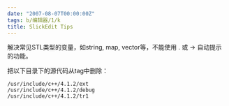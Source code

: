 ```yaml
---
date: "2007-08-07T00:00:00Z"
tags: b/编辑器/1/k
title: SlickEdit Tips
---
```


解决常见STL类型的变量，如string, map, vector等，不能使用 . 或 -> 自动提示的功能。

把以下目录下的源代码从tag中删除：

    /usr/include/c++/4.1.2/ext
    /usr/include/c++/4.1.2/debug
    /usr/include/c++/4.1.2/tr1
